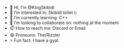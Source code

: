 - 👋 Hi, I’m @KingSkibidi
- 👀 I’m interested in: Skibidi toilet (:
- 🌱 I’m currently learning: C++
- 💞️ I’m looking to collaborate on: nothing at the moment
- 📫 How to reach me: Discord or Email
- 😄 Pronouns: The/Rizzler
- ⚡ Fun fact: I have a gyat

<!---
KingSkibidi/KingSkibidi is a ✨ special ✨ repository because its `README.md` (this file) appears on your GitHub profile.
You can click the Preview link to take a look at your changes.
--->
